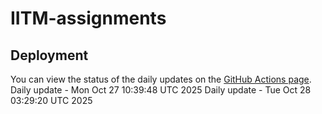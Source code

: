 # IITM-assignments

## Deployment

You can view the status of the daily updates on the [GitHub Actions page](https://github.com/Viscous106/IITM-assignments/actions/workflows/daily-update.yml).
Daily update - Mon Oct 27 10:39:48 UTC 2025
Daily update - Tue Oct 28 03:29:20 UTC 2025
